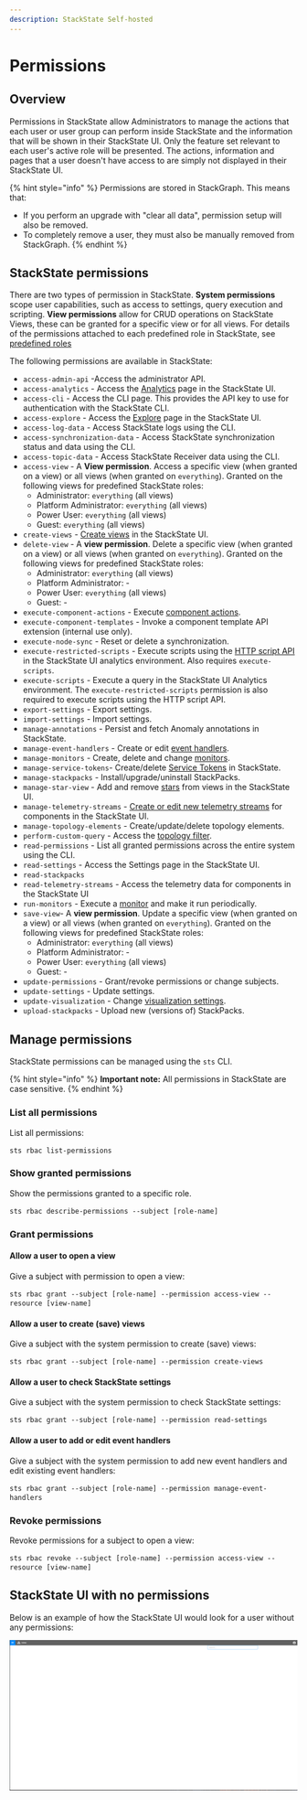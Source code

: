 ```yaml
---
description: StackState Self-hosted
---
```


# Permissions

## Overview

Permissions in StackState allow Administrators to manage the actions that each user or user group can perform inside StackState and the information that will be shown in their StackState UI. Only the feature set relevant to each user's active role will be presented. The actions, information and pages that a user doesn't have access to are simply not displayed in their StackState UI.

{% hint style="info" %}
Permissions are stored in StackGraph. This means that:

* If you perform an upgrade with "clear all data", permission setup will also be removed.
* To completely remove a user, they must also be manually removed from StackGraph.
{% endhint %}

## StackState permissions

There are two types of permission in StackState. **System permissions** scope user capabilities, such as access to settings, query execution and scripting. **View permissions** allow for CRUD operations on StackState Views, these can be granted for a specific view or for all views. For details of the permissions attached to each predefined role in StackState, see [predefined roles](/setup/security/rbac/rbac_roles.md#predefined-roles)

The following permissions are available in StackState:

* `access-admin-api` -Access the administrator API.
* `access-analytics` - Access the [Analytics](/use/stackstate-ui/analytics.md) page in the StackState UI.
* `access-cli` - Access the CLI page. This provides the API key to use for authentication with the StackState CLI.
* `access-explore` - Access the [Explore](/use/stackstate-ui/explore_mode.md) page in the StackState UI.
* `access-log-data` - Access StackState logs using the CLI.
* `access-synchronization-data` - Access StackState synchronization status and data using the CLI.
* `access-topic-data` - Access StackState Receiver data using the CLI.
* `access-view` - A **View permission**. Access a specific view \(when granted on a view\) or all views \(when granted on `everything`\). Granted on the following views for predefined StackState roles:
  * Administrator: `everything` (all views)
  * Platform Administrator: `everything` (all views)
  * Power User: `everything` (all views)
  * Guest: `everything` (all views)
* `create-views` - [Create views](/use/stackstate-ui/views/create_edit_views.md) in the StackState UI.
* `delete-view` - A **view permission**. Delete a specific view \(when granted on a view\) or all views \(when granted on `everything`\). Granted on the following views for predefined StackState roles:
  * Administrator: `everything` (all views)
  * Platform Administrator: -
  * Power User: `everything` (all views)
  * Guest: -
* `execute-component-actions` - Execute [component actions](/use/stackstate-ui/perspectives/topology-perspective.md#actions).
* `execute-component-templates` - Invoke a component template API extension \(internal use only\).
* `execute-node-sync` - Reset or delete a synchronization.
* `execute-restricted-scripts` - Execute scripts using the [HTTP script API](/develop/reference/scripting/script-apis/http.md) in the StackState UI analytics environment. Also requires `execute-scripts`.
* `execute-scripts` - Execute a query in the StackState UI Analytics environment. The `execute-restricted-scripts` permission is also required to execute scripts using the HTTP script API.
* `export-settings` - Export settings.
* `import-settings` - Import settings.
* `manage-annotations` - Persist and fetch Anomaly annotations in StackState.
* `manage-event-handlers` - Create or edit [event handlers](/use/events/manage-event-handlers.md).
* `manage-monitors` - Create, delete and change [monitors](/use/checks-and-monitors/monitors.md).
* `manage-service-tokens`- Create/delete [Service Tokens](../security/authentication/service_tokens.md) in StackState.
* `manage-stackpacks` - Install/upgrade/uninstall StackPacks.
* `manage-star-view` - Add and remove [stars](/use/stackstate-ui/views/about_views.md#starred-views) from views in the StackState UI.
* `manage-telemetry-streams` - [Create or edit new telemetry streams](/use/metrics/add-telemetry-to-element.md) for components in the StackState UI.
* `manage-topology-elements` - Create/update/delete topology elements.
* `perform-custom-query` - Access the [topology filter](/use/stackstate-ui/filters.md#filter-topology).
* `read-permissions` - List all granted permissions across the entire system using the CLI.
* `read-settings` - Access the Settings page in the StackState UI.
* `read-stackpacks`
* `read-telemetry-streams` - Access the telemetry data for components in the StackState UI
* `run-monitors` - Execute a [monitor](/use/checks-and-monitors/monitors.md) and make it run periodically.
* `save-view`- A **view permission**. Update a specific view \(when granted on a view\) or all views \(when granted on `everything`\). Granted on the following views for predefined StackState roles:
  * Administrator: `everything` (all views)
  * Platform Administrator: -
  * Power User: `everything` (all views)
  * Guest: -
* `update-permissions` - Grant/revoke permissions or change subjects.
* `update-settings` - Update settings.
* `update-visualization` - Change [visualization settings](/use/stackstate-ui/views/visualization_settings.md).
* `upload-stackpacks` - Upload new \(versions of\) StackPacks.

## Manage permissions

StackState permissions can be managed using the `sts` CLI.

{% hint style="info" %}
**Important note:** All permissions in StackState are case sensitive.
{% endhint %}

### List all permissions

List all permissions:


```text
sts rbac list-permissions
```

### Show granted permissions

Show the permissions granted to a specific role.

```text
sts rbac describe-permissions --subject [role-name]
```

### Grant permissions

#### Allow a user to open a view

Give a subject with permission to open a view:


```text
sts rbac grant --subject [role-name] --permission access-view --resource [view-name]
```

#### Allow a user to create \(save\) views

Give a subject with the system permission to create \(save\) views:

```text
sts rbac grant --subject [role-name] --permission create-views
```

#### Allow a user to check StackState settings

Give a subject with the system permission to check StackState settings:


```text
sts rbac grant --subject [role-name] --permission read-settings
```

#### Allow a user to add or edit event handlers

Give a subject with the system permission to add new event handlers and edit existing event handlers:


```text
sts rbac grant --subject [role-name] --permission manage-event-handlers
```

### Revoke permissions

Revoke permissions for a subject to open a view:


```text
sts rbac revoke --subject [role-name] --permission access-view --resource [view-name]
```

## StackState UI with no permissions

Below is an example of how the StackState UI would look for a user without any permissions:

![No permissions](../../../.gitbook/assets/noperm.png)

